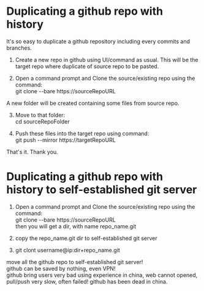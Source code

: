 # Duplicating a github repo with history    
  
It's so easy to duplicate a github repository including every commits and branches.  
  
1) Create a new repo in github using UI/command as usual. This will be the target repo where duplicate of source repo to be pasted.  
  
2) Open a command prompt and Clone the source/existing repo using the command:  
   git clone --bare https://sourceRepoURL  
  
A new folder will be created containing some files from source repo.  
  
3) Move to that folder:  
cd sourceRepoFolder  
  
4) Push these files into the target repo using command:  
git push --mirror https://targetRepoURL  
  
That's it. Thank you.  
  
# Duplicating a github repo with history to self-established git server  
1) Open a command prompt and Clone the source/existing repo using the command:  
   git clone --bare https://sourceRepoURL  
   then you will get a dir, with name repo_name.git  
  
2) copy the repo_name.git dir to self-established git server   
  
3) git clont username@ip:dir+repo_name.git  
  
move all the github repo to self-established git server!  
github can be saved by nothing, even VPN!  
github bring users very bad using experience in china, web cannot opened,  
pull/push very slow, often failed! github has been dead in china.  
